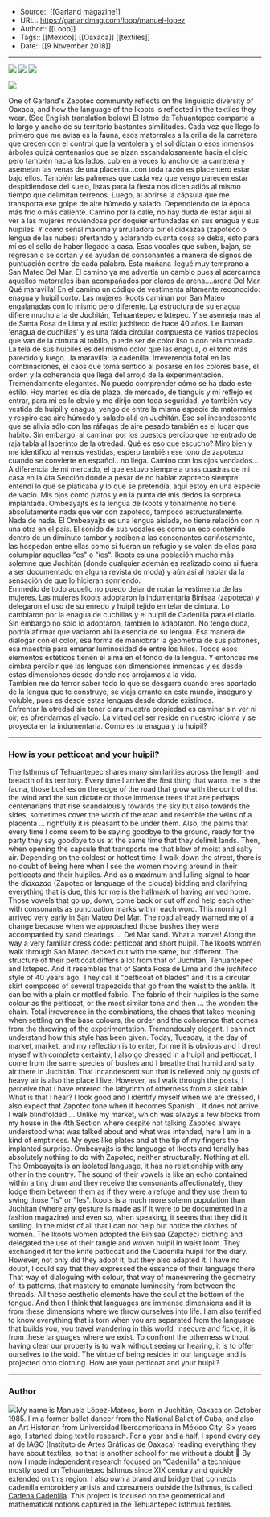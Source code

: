 ﻿
  * Source:: [[Garland magazine]]
  * URL:: https://garlandmag.com/loop/manuel-lopez
  * Author:: [[Loop]]
  * Tags:: [[Mexico]] [[Oaxaca]] [[textiles]]
  * Date:: [[9 November 2018]]


* * *
[![](https://garlandmag.com/wp-content/uploads/2018/10/IMG_2143-1024x666.jpg)](https://garlandmag.com/wp-content/uploads/2018/10/IMG_2143.jpg)
[![](https://garlandmag.com/wp-content/uploads/2018/10/IMG_2146-1024x768.jpg)](https://garlandmag.com/wp-content/uploads/2018/10/IMG_2146.jpg)
[![](https://garlandmag.com/wp-content/uploads/2018/10/IMG_2021.jpg)](https://garlandmag.com/wp-content/uploads/2018/10/IMG_2021.jpg)
  

[![](https://garlandmag.com/wp-content/uploads/2018/10/E5464C6C-E50E-4DAA-AB2F-AD8030CB4641-1024x768.jpg)](https://garlandmag.com/wp-content/uploads/2018/10/E5464C6C-E50E-4DAA-AB2F-AD8030CB4641.jpg)
  

One of Garland's Zapotec community reflects on the linguistic diversity of Oaxaca, and how the language of the Ikoots is reflected in the textiles they wear. (See English translation below)
El Istmo de Tehuantepec comparte a lo largo y ancho de su territorio bastantes similitudes. Cada vez que llego lo primero que me avisa es la fauna, esos matorrales a la orilla de la carretera que crecen con el control que la ventolera y el sol dictan o esos inmensos árboles quizá centenarios que se alzan escandalosamente hacia el cielo pero también hacia los lados, cubren a veces lo ancho de la carretera y asemejan las venas de una placenta…con toda razón es placentero estar bajo ellos. También las palmeras que cada vez que vengo parecen estar despidiéndose del suelo, listas para la fiesta nos dicen adiós al mismo tiempo que delimitan terrenos. Luego, al abrirse la cápsula que me transporta ese golpe de aire húmedo y salado. Dependiendo de la época más frío o más caliente. Camino por la calle, no hay duda de estar aquí al ver a las mujeres moviéndose por doquier enfundadas en sus enagua y sus huipiles. Y como señal máxima y arrulladora oír el didxazaa (zapoteco o lengua de las nubes) ofertando y aclarando cuanta cosa se deba, esto para mí es el sello de haber llegado a casa. Esas vocales que suben, bajan, se regresan o se cortan y se ayudan de consonantes a manera de signos de puntuación dentro de cada palabra.
Esta mañana llegué muy temprano a San Mateo Del Mar. El camino ya me advertía un cambio pues al acercarnos aquellos matorrales iban acompañados por claros de arena….arena Del Mar. Qué maravilla! En el camino un código de vestimenta altamente reconocido: enagua y huipil corto. Las mujeres Ikoots caminan por San Mateo engalanadas con lo mismo pero diferente. La estructura de su enagua difiere mucho a la de Juchitán, Tehuantepec e Ixtepec. Y se asemeja más al de Santa Rosa de Lima y al estilo juchiteco de hace 40 años. Le llaman 'enagua de cuchillas' y es una falda circular compuesta de varios trapecios que van de la cintura al tobillo, puede ser de color liso o con tela moteada. La tela de sus huipiles es del mismo color que las enagua, o el tono más parecido y luego…la maravilla: la cadenilla. Irreverencia total en las combinaciones, el caos que toma sentido al posarse en los colores base, el orden y la coherencia que llega del arrojó de la experimentación. Tremendamente elegantes. No puedo comprender cómo se ha dado este estilo.
Hoy martes es día de plaza, de mercado, de tianguis y mi reflejo es entrar, para mi es lo obvio y me dirijo con toda seguridad, yo también voy vestida de huipil y enagua, vengo de entre la misma especie de matorrales y respiro ese aire húmedo y salado allá en Juchitán. Ese sol incandescente que se alivia sólo con las ráfagas de aire pesado también es el lugar que habito. Sin embargo, al caminar por los puestos percibo que he entrado de raja tabla al laberinto de la otredad. Qué es eso que escucho? Miro bien y me identifico al vernos vestidas, espero también ese tono de zapoteco cuando se convierte en español.. no llega. Camino con los ojos vendados… A diferencia de mi mercado, el que estuvo siempre a unas cuadras de mi casa en la 4ta Sección donde a pesar de no hablar zapoteco siempre entendí lo que se platicaba y lo que se pretendía, aquí estoy en una especie de vacío. Mis ojos como platos y en la punta de mis dedos la sorpresa implantada. Ombeayajts es la lengua de Ikoots y tonalmente no tiene absolutamente nada que ver con zapoteco, tampoco estructuralmente. Nada de nada. El Ombeayajts es una lengua aislada, no tiene relación con ni una otra en el país. El sonido de sus vocales es como un eco contenido dentro de un diminuto tambor y reciben a las consonantes cariñosamente, las hospedan entre ellas como si fueran un refugio y se valen de ellas para columpiar aquellas "es" o "íes". Ikoots es una población mucho más solemne que Juchitán (donde cualquier ademán es realizado como si fuera a ser documentado en alguna revista de moda) y aún así al hablar da la sensación de que lo hicieran sonriendo.   
En medio de todo aquello no puedo dejar de notar la vestimenta de las mujeres. Las mujeres Ikoots adoptaron la indumentaria Binisaa (zapoteca) y delegaron el uso de su enredo y huipil tejido en telar de cintura. Lo cambiaron por la enagua de cuchillas y el huipil de Cadenilla para el diario. Sin embargo no solo lo adoptaron, también lo adaptaron. No tengo duda, podría afirmar que vaciaron ahí la esencia de su lengua. Esa manera de dialogar con el color, esa forma de maniobrar la geometría de sus patrones, esa maestría para emanar luminosidad de entre los hilos. Todos esos elementos estéticos tienen el alma en el fondo de la lengua.
Y entonces me cimbra percibir que las lenguas son dimensiones inmensas y es desde estas dimensiones desde donde nos arrojamos a la vida.   
También me da terror saber todo lo que se desgarra cuando eres apartado de la lengua que te construye, se viaja errante en este mundo, inseguro y voluble, pues es desde estas lenguas desde donde existimos.   
Enfrentar la otredad sin tener clara nuestra propiedad es caminar sin ver ni oír, es ofrendarnos al vacío.
La virtud del ser reside en nuestro idioma y se proyecta en la indumentaria.
Como es tu enagua y tú huipil?
* * *
### How is your petticoat and your huipil?
The Isthmus of Tehuantepec shares many similarities across the length and breadth of its territory. Every time I arrive the first thing that warns me is the fauna, those bushes on the edge of the road that grow with the control that the wind and the sun dictate or those immense trees that are perhaps centenarians that rise scandalously towards the sky but also towards the sides, sometimes cover the width of the road and resemble the veins of a placenta … rightfully it is pleasant to be under them.
Also, the palms that every time I come seem to be saying goodbye to the ground, ready for the party they say goodbye to us at the same time that they delimit lands. Then, when opening the capsule that transports me that blow of moist and salty air.
Depending on the coldest or hottest time. I walk down the street, there is no doubt of being here when I see the women moving around in their petticoats and their huipiles. And as a maximum and lulling signal to hear the _didxazaa_ (Zapotec or language of the clouds) bidding and clarifying everything that is due, this for me is the hallmark of having arrived home. Those vowels that go up, down, come back or cut off and help each other with consonants as punctuation marks within each word.
This morning I arrived very early in San Mateo Del Mar. The road already warned me of a change because when we approached those bushes they were accompanied by sand clearings … Del Mar sand. What a marvel! Along the way a very familiar dress code: petticoat and short huipil. The Ikoots women walk through San Mateo decked out with the same, but different. The structure of their petticoat differs a lot from that of Juchitán, Tehuantepec and Ixtepec. And it resembles that of Santa Rosa de Lima and the _juchiteco_ style of 40 years ago. They call it  "petticoat of blades" and it is a circular skirt composed of several trapezoids that go from the waist to the ankle. It can be with a plain or mottled fabric. The fabric of their huipiles is the same colour as the petticoat, or the most similar tone and then … the wonder: the chain. Total irreverence in the combinations, the chaos that takes meaning when settling on the base colours, the order and the coherence that comes from the throwing of the experimentation. Tremendously elegant. I can not understand how this style has been given.
Today, Tuesday, is the day of market, market, and my reflection is to enter, for me it is obvious and I direct myself with complete certainty, I also go dressed in a huipil and petticoat, I come from the same species of bushes and I breathe that humid and salty air there in Juchitán. That incandescent sun that is relieved only by gusts of heavy air is also the place I live. However, as I walk through the posts, I perceive that I have entered the labyrinth of otherness from a slick table. What is that I hear? I look good and I identify myself when we are dressed, I also expect that Zapotec tone when it becomes Spanish .. it does not arrive. I walk blindfolded … Unlike my market, which was always a few blocks from my house in the 4th Section where despite not talking Zapotec always understood what was talked about and what was intended, here I am in a kind of emptiness.
My eyes like plates and at the tip of my fingers the implanted surprise. Ombeayajts is the language of Ikoots and tonally has absolutely nothing to do with Zapotec, neither structurally. Nothing at all. The Ombeayajts is an isolated language, it has no relationship with any other in the country. The sound of their vowels is like an echo contained within a tiny drum and they receive the consonants affectionately, they lodge them between them as if they were a refuge and they use them to swing those "is" or "Ies". Ikoots is a much more solemn population than Juchitán (where any gesture is made as if it were to be documented in a fashion magazine) and even so, when speaking, it seems that they did it smiling.
In the midst of all that I can not help but notice the clothes of women. The Ikoots women adopted the Binisaa (Zapotec) clothing and delegated the use of their tangle and woven huipil in waist loom. They exchanged it for the knife petticoat and the Cadenilla huipil for the diary. However, not only did they adopt it, but they also adapted it. I have no doubt, I could say that they expressed the essence of their language there. That way of dialoguing with colour, that way of maneuvering the geometry of its patterns, that mastery to emanate luminosity from between the threads. All these aesthetic elements have the soul at the bottom of the tongue.
And then I think that languages are immense dimensions and it is from these dimensions where we throw ourselves into life.
I am also terrified to know everything that is torn when you are separated from the language that builds you, you travel wandering in this world, insecure and fickle, it is from these languages where we exist.
To confront the otherness without having clear our property is to walk without seeing or hearing, it is to offer ourselves to the void.
The virtue of being resides in our language and is projected onto clothing.
How are your petticoat and your huipil?
* * *
### Author
[![](https://garlandmag.com/wp-content/uploads/2018/10/Clipboard-Image-150x150.jpg)](https://garlandmag.com/wp-content/uploads/2018/10/Clipboard-Image.jpg)My name is Manuela López-Mateos, born in Juchitán, Oaxaca on October 1985. I´m a former ballet dancer from the National Ballet of Cuba, and also an Art Historian from Universidad Iberoamericana in México City. Six years ago, I started doing textile research. For a year and a half, I spend every day at de IAGO (Instituto de Artes Gráficas de Oaxaca) reading everything they have about textiles, so that is another school for me without a doubt 🙂 By now I made independent research focused on "Cadenilla" a technique mostly used on Tehuantepec Isthmus since XIX century and quickly extended on this region. I also own a brand and bridge that connects cadenilla embroidery artists and consumers outside the Isthmus, is called [Cadena Cadenilla](https://www.instagram.com/cadenacadenilla/). This project is focused on the geometrical and mathematical notions captured in the Tehuantepec Isthmus textiles.
